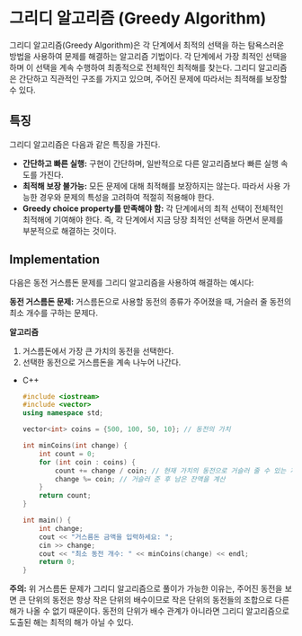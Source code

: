 # 그리디 알고리즘 (Greedy Algorithm)
그리디 알고리즘(Greedy Algorithm)은 각 단계에서 최적의 선택을 하는 탐욕스러운 방법을 사용하여 문제를 해결하는 알고리즘 기법이다. 각 단계에서 가장 최적인 선택을 하며 이 선택을 계속 수행하여 최종적으로 전체적인 최적해를 찾는다. 그리디 알고리즘은 간단하고 직관적인 구조를 가지고 있으며, 주어진 문제에 따라서는 최적해를 보장할 수 있다.

## 특징
그리디 알고리즘은 다음과 같은 특징을 가진다.

+ **간단하고 빠른 실행:** 구현이 간단하며, 일반적으로 다른 알고리즘보다 빠른 실행 속도를 가진다.
+ **최적해 보장 불가능:** 모든 문제에 대해 최적해를 보장하지는 않는다. 따라서 사용 가능한 경우와 문제의 특성을 고려하여 적절히 적용해야 한다.
+ **Greedy choice property를 만족해야 함:** 각 단계에서의 최적 선택이 전체적인 최적해에 기여해야 한다. 즉, 각 단계에서 지금 당장 최적인 선택을 하면서 문제를 부분적으로 해결하는 것이다.


## Implementation
다음은 동전 거스름돈 문제를 그리디 알고리즘을 사용하여 해결하는 예시다:

**동전 거스름돈 문제:** 거스름돈으로 사용할 동전의 종류가 주어졌을 때, 거슬러 줄 동전의 최소 개수를 구하는 문제다.

**알고리즘**
1. 거스름돈에서 가장 큰 가치의 동전을 선택한다.
2. 선택한 동전으로 거스름돈을 계속 나누어 나간다.

+ C++
  ```c++
  #include <iostream>
  #include <vector>
  using namespace std;
  
  vector<int> coins = {500, 100, 50, 10}; // 동전의 가치
  
  int minCoins(int change) {
      int count = 0;
      for (int coin : coins) {
          count += change / coin; // 현재 가치의 동전으로 거슬러 줄 수 있는 개수를 구함
          change %= coin; // 거슬러 준 후 남은 잔액을 계산
      }
      return count;
  }
  
  int main() {
      int change;
      cout << "거스름돈 금액을 입력하세요: ";
      cin >> change;
      cout << "최소 동전 개수: " << minCoins(change) << endl;
      return 0;
  }

  ```
**주의:** 위 거스름돈 문제가 그리디 알고리즘으로 풀이가 가능한 이유는, 주어진 동전을 보면 큰 단위의 동전은 항상 작은 단위의 배수이므로 작은 단위의 동전들의 조합으로 다른 해가 나올 수 없기 때문이다. 동전의 단위가 배수 관계가 아니라면 그리디 알고리즘으로 도출된 해는 최적의 해가 아닐 수 있다.
